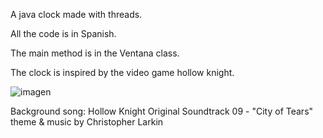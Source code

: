 A java clock made with threads.

All the code is in Spanish.

The main method is in the Ventana class.

The clock is inspired by the video game hollow knight.

![imagen](https://github.com/user-attachments/assets/a60fd4ea-9b19-4590-9dd6-5d1caa147c3e)


Background song:
Hollow Knight Original Soundtrack 09 - "City of Tears" theme & music by Christopher Larkin
